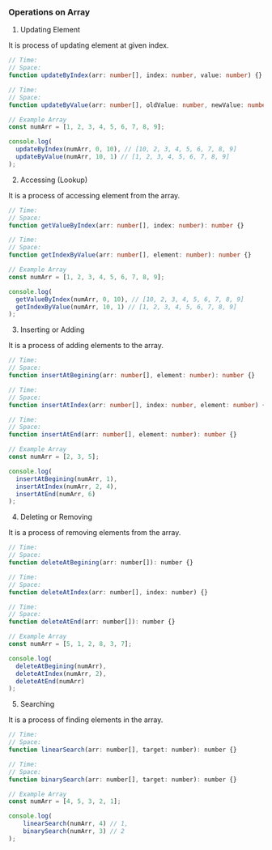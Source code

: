 ### Operations on Array

1. Updating Element

It is process of updating element at given index.

```typescript
// Time:
// Space:
function updateByIndex(arr: number[], index: number, value: number) {}

// Time:
// Space:
function updateByValue(arr: number[], oldValue: number, newValue: number) {}

// Example Array
const numArr = [1, 2, 3, 4, 5, 6, 7, 8, 9];

console.log(
  updateByIndex(numArr, 0, 10), // [10, 2, 3, 4, 5, 6, 7, 8, 9]
  updateByValue(numArr, 10, 1) // [1, 2, 3, 4, 5, 6, 7, 8, 9]
);
```

2. Accessing (Lookup)

It is a process of accessing element from the array.

```typescript
// Time:
// Space:
function getValueByIndex(arr: number[], index: number): number {}

// Time:
// Space:
function getIndexByValue(arr: number[], element: number): number {}

// Example Array
const numArr = [1, 2, 3, 4, 5, 6, 7, 8, 9];

console.log(
  getValueByIndex(numArr, 0, 10), // [10, 2, 3, 4, 5, 6, 7, 8, 9]
  getIndexByValue(numArr, 10, 1) // [1, 2, 3, 4, 5, 6, 7, 8, 9]
);
```

3. Inserting or Adding

It is a process of adding elements to the array.

```typescript
// Time:
// Space:
function insertAtBegining(arr: number[], element: number): number {}

// Time:
// Space:
function insertAtIndex(arr: number[], index: number, element: number) {}

// Time:
// Space:
function insertAtEnd(arr: number[], element: number): number {}

// Example Array
const numArr = [2, 3, 5];

console.log(
  insertAtBegining(numArr, 1),
  insertAtIndex(numArr, 2, 4),
  insertAtEnd(numArr, 6)
);
```

4. Deleting or Removing

It is a process of removing elements from the array.

```javascript
// Time:
// Space:
function deleteAtBegining(arr: number[]): number {}

// Time:
// Space:
function deleteAtIndex(arr: number[], index: number) {}

// Time:
// Space:
function deleteAtEnd(arr: number[]): number {}

// Example Array
const numArr = [5, 1, 2, 8, 3, 7];

console.log(
  deleteAtBegining(numArr),
  deleteAtIndex(numArr, 2),
  deleteAtEnd(numArr)
);
```

5. Searching

It is a process of finding elements in the array.

```javascript
// Time:
// Space:
function linearSearch(arr: number[], target: number): number {}

// Time:
// Space:
function binarySearch(arr: number[], target: number): number {}

// Example Array
const numArr = [4, 5, 3, 2, 1];

console.log(
    linearSearch(numArr, 4) // 1,
    binarySearch(numArr, 3) // 2
);
```
